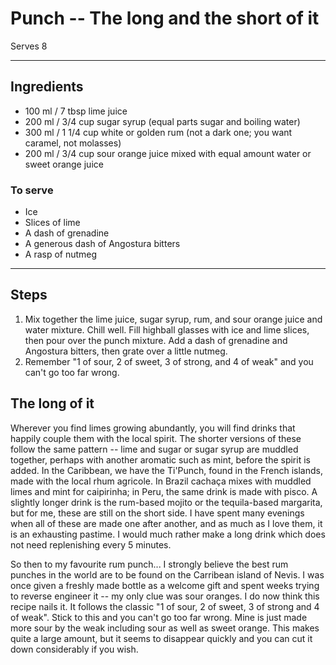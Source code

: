 # Punch -- The long and the short of it

Serves 8

---

## Ingredients

* 100 ml / 7 tbsp lime juice
* 200 ml / 3/4 cup sugar syrup (equal parts sugar and boiling water)
* 300 ml / 1 1/4 cup white or golden rum (not a dark one; you want caramel, not molasses)
* 200 ml / 3/4 cup sour orange juice mixed with equal amount water or sweet orange juice

### To serve
* Ice
* Slices of lime
* A dash of grenadine
* A generous dash of Angostura bitters
* A rasp of nutmeg

---

## Steps

1.  Mix together the lime juice, sugar syrup, rum, and sour orange juice and water mixture. Chill well. Fill highball glasses with ice and lime slices, then pour over the punch mixture. Add a dash of grenadine and Angostura bitters, then grate over a little nutmeg.
2.  Remember "1 of sour, 2 of sweet, 3 of strong, and 4 of weak" and you can't go too far wrong.

## The long of it

Wherever you find limes growing abundantly, you will find drinks that happily couple them with the local spirit. The shorter versions of these follow the same pattern -- lime and sugar or sugar syrup are muddled together, perhaps with another aromatic such as mint, before the spirit is added. In the Caribbean, we have the Ti'Punch, found in the French islands, made with the local rhum agricole. In Brazil cachaça mixes with muddled limes and mint for caipirinha; in Peru, the same drink is made with pisco. A slightly longer drink is the rum-based mojito or the tequila-based margarita, but for me, these are still on the short side. I have spent many evenings when all of these are made one after another, and as much as I love them, it is an exhausting pastime. I would much rather make a long drink which does not need replenishing every 5 minutes.

So then to my favourite rum punch... I strongly believe the best rum punches in the world are to be found on the Carribean island of Nevis. I was once given a freshly made bottle as a welcome gift and spent weeks trying to reverse engineer it -- my only clue was sour oranges. I do now think this recipe nails it. It follows the classic "1 of sour, 2 of sweet, 3 of strong and 4 of weak". Stick to this and you can't go too far wrong. Mine is just made more sour by the weak including sour as well as sweet orange. This makes quite a large amount, but it seems to disappear quickly and you can cut it down considerably if you wish.
